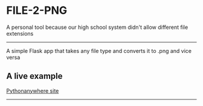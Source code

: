 <h1>FILE-2-PNG</h1>
<p>A personal tool because our high school system didn't allow different file extensions</p>
<hr>
<p>A simple Flask app that takes any file type and converts it to .png and vice versa</p>

<h2>A live example</h2>
<a href="http://davidsoliar.pythonanywhere.com/">Pythonanywhere site</a>
<hr>
